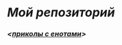 # ***Мой репозиторий***
### *<[приколы с енотами](https://www.youtube.com/watch?v=h3o5pkOSgwc&ab_channel=EpicLaughs)>*

